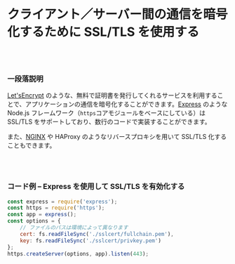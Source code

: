 # クライアント／サーバー間の通信を暗号化するために SSL/TLS を使用する

<br/><br/>


### 一段落説明

[Let'sEncrypt](https://letsencrypt.org/) のような、無料で証明書を発行してくれるサービスを利用することで、アプリケーションの通信を暗号化することができます。[Express](http://expressjs.com/) のような Node.js フレームワーク（`https`コアモジュールをベースにしている）は SSL/TLS をサポートしており、数行のコードで実装することができます。

また、[NGINX](http://nginx.org/en/docs/http/configuring_https_servers.html) や HAProxy のようなリバースプロキシを用いて SSL/TLS 化することもできます。

<br/><br/>

### コード例 – Express を使用して SSL/TLS を有効化する

```javascript
const express = require('express');
const https = require('https');
const app = express();
const options = {
    // ファイルのパスは環境によって異なります
    cert: fs.readFileSync('./sslcert/fullchain.pem'),
    key: fs.readFileSync('./sslcert/privkey.pem')
};
https.createServer(options, app).listen(443);
```

<br/><br/>
